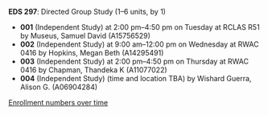 **EDS 297**: Directed Group Study (1–6 units, by 1)

- **001** (Independent Study) at 2:00 pm–4:50 pm on Tuesday at RCLAS R51 by Museus, Samuel David (A15756529)
- **002** (Independent Study) at 9:00 am–12:00 pm on Wednesday at RWAC 0416 by Hopkins, Megan Beth (A14295491)
- **003** (Independent Study) at 2:00 pm–4:50 pm on Thursday at RWAC 0416 by Chapman, Thandeka K (A11077022)
- **004** (Independent Study) (time and location TBA) by Wishard Guerra, Alison G. (A06904284)

[Enrollment numbers over time](./EDS297.tsv)
